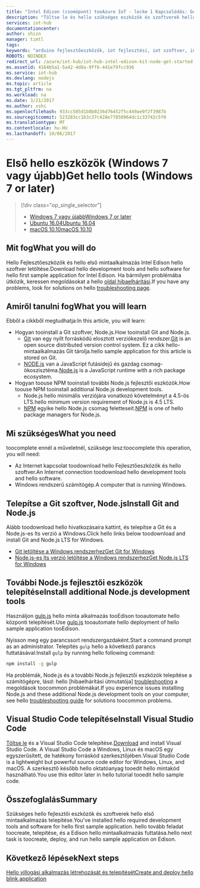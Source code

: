 ```yaml
---
title: "Intel Edison (csomópont) tooAzure IoT - lecke 1 Kapcsolódás: Get tools (Windows) |} Microsoft Docs"
description: "Töltse le és hello szükséges eszközök és szoftverek hello első mintaalkalmazás Edison telepítéséhez Windows 7 és újabb verziók."
services: iot-hub
documentationcenter: 
author: shizn
manager: timtl
tags: 
keywords: "arduino fejlesztőeszközök, iot fejlesztési, iot szoftver, internet dolgot szoftver, telepítse git csomópont js windows telepítése a windows rendszeren"
ROBOTS: NOINDEX
redirect_url: /azure/iot-hub/iot-hub-intel-edison-kit-node-get-started
ms.assetid: 4164b5a1-5a42-4d8a-9ff6-441e79fcc936
ms.service: iot-hub
ms.devlang: nodejs
ms.topic: article
ms.tgt_pltfrm: na
ms.workload: na
ms.date: 3/21/2017
ms.author: xshi
ms.openlocfilehash: 933cc585d1b8b0236d76452f5c449ae9f2f3987b
ms.sourcegitcommit: 523283cc1b3c37c428e77850964dc1c33742c5f0
ms.translationtype: MT
ms.contentlocale: hu-HU
ms.lasthandoff: 10/06/2017
---
```

# <a name="get-hello-tools-windows-7-or-later"></a><span data-ttu-id="75623-104">Első hello eszközök (Windows 7 vagy újabb)</span><span class="sxs-lookup"><span data-stu-id="75623-104">Get hello tools (Windows 7 or later)</span></span>
> [!div class="op_single_selector"]
> * <span data-ttu-id="75623-105">[Windows 7 vagy újabb][windows]</span><span class="sxs-lookup"><span data-stu-id="75623-105">[Windows 7 or later][windows]</span></span>
> * <span data-ttu-id="75623-106">[Ubuntu 16.04][ubuntu]</span><span class="sxs-lookup"><span data-stu-id="75623-106">[Ubuntu 16.04][ubuntu]</span></span>
> * <span data-ttu-id="75623-107">[macOS 10.10][macos]</span><span class="sxs-lookup"><span data-stu-id="75623-107">[macOS 10.10][macos]</span></span>

## <a name="what-you-will-do"></a><span data-ttu-id="75623-108">Mit fog</span><span class="sxs-lookup"><span data-stu-id="75623-108">What you will do</span></span>
<span data-ttu-id="75623-109">Hello Fejlesztőeszközök és hello első mintaalkalmazás Intel Edison hello szoftver letöltése.</span><span class="sxs-lookup"><span data-stu-id="75623-109">Download hello development tools and hello software for hello first sample application for Intel Edison.</span></span> <span data-ttu-id="75623-110">Ha bármilyen problémába ütközik, keressen megoldásokat a hello [oldal hibaelhárítási][troubleshooting].</span><span class="sxs-lookup"><span data-stu-id="75623-110">If you have any problems, look for solutions on hello [troubleshooting page][troubleshooting].</span></span>

## <a name="what-you-will-learn"></a><span data-ttu-id="75623-111">Amiről tanulni fog</span><span class="sxs-lookup"><span data-stu-id="75623-111">What you will learn</span></span>
<span data-ttu-id="75623-112">Ebből a cikkből megtudhatja:</span><span class="sxs-lookup"><span data-stu-id="75623-112">In this article, you will learn:</span></span>

* <span data-ttu-id="75623-113">Hogyan tooinstall a Git szoftver, Node.js.</span><span class="sxs-lookup"><span data-stu-id="75623-113">How tooinstall Git and Node.js.</span></span>
  * <span data-ttu-id="75623-114">[Git](https://git-scm.com) van egy nyílt forráskódú elosztott verziókezelő rendszer.</span><span class="sxs-lookup"><span data-stu-id="75623-114">[Git](https://git-scm.com) is an open source distributed version control system.</span></span> <span data-ttu-id="75623-115">Ez a cikk hello-mintaalkalmazás Git tárolja.</span><span class="sxs-lookup"><span data-stu-id="75623-115">hello sample application for this article is stored on Git.</span></span>
  * <span data-ttu-id="75623-116">[NODE.js](https://nodejs.org/en/) van a JavaScript futásidejű és gazdag csomag-ökoszisztéma.</span><span class="sxs-lookup"><span data-stu-id="75623-116">[Node.js](https://nodejs.org/en/) is a JavaScript runtime with a rich package ecosystem.</span></span>
* <span data-ttu-id="75623-117">Hogyan toouse NPM tooinstall további Node.js fejlesztői eszközök.</span><span class="sxs-lookup"><span data-stu-id="75623-117">How toouse NPM tooinstall additional Node.js development tools.</span></span>
  * <span data-ttu-id="75623-118">Node.js hello minimális verziójára vonatkozó követelményt a 4.5-ös LTS.</span><span class="sxs-lookup"><span data-stu-id="75623-118">hello minimum version requirement of Node.js is 4.5 LTS.</span></span>
  * <span data-ttu-id="75623-119">[NPM](https://www.npmjs.com) egyike hello Node.js csomag feletteseit.</span><span class="sxs-lookup"><span data-stu-id="75623-119">[NPM](https://www.npmjs.com) is one of hello package managers for Node.js.</span></span>

## <a name="what-you-need"></a><span data-ttu-id="75623-120">Mi szükséges</span><span class="sxs-lookup"><span data-stu-id="75623-120">What you need</span></span>

<span data-ttu-id="75623-121">toocomplete ennél a műveletnél, szüksége lesz:</span><span class="sxs-lookup"><span data-stu-id="75623-121">toocomplete this operation, you will need:</span></span>

* <span data-ttu-id="75623-122">Az Internet kapcsolat toodownload hello Fejlesztőeszközök és hello szoftver.</span><span class="sxs-lookup"><span data-stu-id="75623-122">An Internet connection toodownload hello development tools and hello software.</span></span>
* <span data-ttu-id="75623-123">Windows rendszerű számítógép.</span><span class="sxs-lookup"><span data-stu-id="75623-123">A computer that is running Windows.</span></span>

## <a name="install-git-and-nodejs"></a><span data-ttu-id="75623-124">Telepítse a Git szoftver, Node.js</span><span class="sxs-lookup"><span data-stu-id="75623-124">Install Git and Node.js</span></span>

<span data-ttu-id="75623-125">Alább toodownload hello hivatkozásaira kattint, és telepítse a Git és a Node.js-es lts verzió a Windows.</span><span class="sxs-lookup"><span data-stu-id="75623-125">Click hello links below toodownload and install Git and Node.js LTS for Windows.</span></span>

* [<span data-ttu-id="75623-126">Git letöltése a Windows rendszerhez</span><span class="sxs-lookup"><span data-stu-id="75623-126">Get Git for Windows</span></span>](https://git-scm.com/download/win/)
* [<span data-ttu-id="75623-127">Node.js-es lts verzió letöltése a Windows rendszerhez</span><span class="sxs-lookup"><span data-stu-id="75623-127">Get Node.js LTS for Windows</span></span>](https://nodejs.org/en/)

## <a name="install-additional-nodejs-development-tools"></a><span data-ttu-id="75623-128">További Node.js fejlesztői eszközök telepítése</span><span class="sxs-lookup"><span data-stu-id="75623-128">Install additional Node.js development tools</span></span>

<span data-ttu-id="75623-129">Használjon [gulp.js](http://gulpjs.com) hello minta alkalmazás tooEdison tooautomate hello központi telepítését.</span><span class="sxs-lookup"><span data-stu-id="75623-129">Use [gulp.js](http://gulpjs.com) tooautomate hello deployment of hello sample application tooEdison.</span></span>

<span data-ttu-id="75623-130">Nyisson meg egy parancssort rendszergazdaként.</span><span class="sxs-lookup"><span data-stu-id="75623-130">Start a command prompt as an administrator.</span></span> <span data-ttu-id="75623-131">Telepítés `gulp` hello a következő parancs futtatásával:</span><span class="sxs-lookup"><span data-stu-id="75623-131">Install `gulp` by running hello following command:</span></span>

```cmd
npm install -g gulp
```

<span data-ttu-id="75623-132">Ha problémák, Node.js és a további Node.js fejlesztői eszközök telepítése a számítógépre, lásd: hello [hibaelhárítási útmutatója] [ troubleshooting] a megoldások toocommon problémákat.</span><span class="sxs-lookup"><span data-stu-id="75623-132">If you experience issues installing Node.js and these additional Node.js development tools on your computer, see hello [troubleshooting guide][troubleshooting] for solutions toocommon problems.</span></span>

## <a name="install-visual-studio-code"></a><span data-ttu-id="75623-133">Visual Studio Code telepítése</span><span class="sxs-lookup"><span data-stu-id="75623-133">Install Visual Studio Code</span></span>

<span data-ttu-id="75623-134">[Töltse le](https://code.visualstudio.com/docs/setup/windows) és a Visual Studio Code telepítése.</span><span class="sxs-lookup"><span data-stu-id="75623-134">[Download](https://code.visualstudio.com/docs/setup/windows) and install Visual Studio Code.</span></span> <span data-ttu-id="75623-135">A Visual Studio Code a Windows, Linux és macOS egy egyszerűsített, de hatékony forráskód szerkesztőjében.</span><span class="sxs-lookup"><span data-stu-id="75623-135">Visual Studio Code is a lightweight but powerful source code editor for Windows, Linux, and macOS.</span></span> <span data-ttu-id="75623-136">A szerkesztő később hello oktatóanyag tooedit hello mintakód használható.</span><span class="sxs-lookup"><span data-stu-id="75623-136">You use this editor later in hello tutorial tooedit hello sample code.</span></span>

## <a name="summary"></a><span data-ttu-id="75623-137">Összefoglalás</span><span class="sxs-lookup"><span data-stu-id="75623-137">Summary</span></span>

<span data-ttu-id="75623-138">Szükséges hello fejlesztői eszközök és szoftverek hello első mintaalkalmazás telepítése.</span><span class="sxs-lookup"><span data-stu-id="75623-138">You've installed hello required development tools and software for hello first sample application.</span></span> <span data-ttu-id="75623-139">hello tovább feladat toocreate, telepítése, és a Edison hello mintaalkalmazás futtatása.</span><span class="sxs-lookup"><span data-stu-id="75623-139">hello next task is toocreate, deploy, and run hello sample application on Edison.</span></span>

## <a name="next-steps"></a><span data-ttu-id="75623-140">Következő lépések</span><span class="sxs-lookup"><span data-stu-id="75623-140">Next steps</span></span>

<span data-ttu-id="75623-141">[Hello villogási alkalmazás létrehozását és telepítését][create-and-deploy-the-blink-application]</span><span class="sxs-lookup"><span data-stu-id="75623-141">[Create and deploy hello blink application][create-and-deploy-the-blink-application]</span></span>
<!-- Images and links -->

[troubleshooting]: iot-hub-intel-edison-kit-node-troubleshooting.md
[create-and-deploy-the-blink-application]: iot-hub-intel-edison-kit-node-lesson1-deploy-blink-app.md
[windows]: iot-hub-intel-edison-kit-node-lesson1-get-the-tools-win32.md
[ubuntu]: iot-hub-intel-edison-kit-node-lesson1-get-the-tools-ubuntu.md
[macos]: iot-hub-intel-edison-kit-node-lesson1-get-the-tools-mac.md
